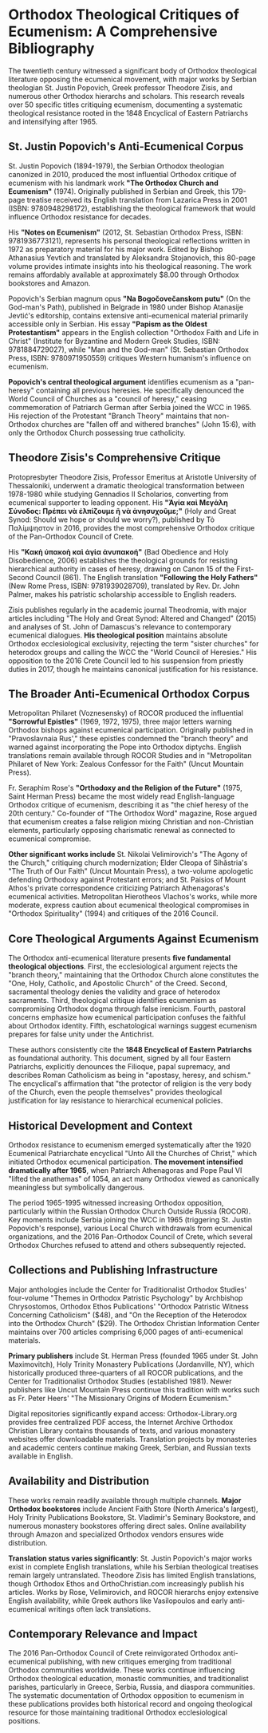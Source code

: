 # Orthodox Theological Critiques of Ecumenism: A Comprehensive Bibliography

The twentieth century witnessed a significant body of Orthodox theological literature opposing the ecumenical movement, with major works by Serbian theologian St. Justin Popovich, Greek professor Theodore Zisis, and numerous other Orthodox hierarchs and scholars. This research reveals over 50 specific titles critiquing ecumenism, documenting a systematic theological resistance rooted in the 1848 Encyclical of Eastern Patriarchs and intensifying after 1965.

## St. Justin Popovich's Anti-Ecumenical Corpus

St. Justin Popovich (1894-1979), the Serbian Orthodox theologian canonized in 2010, produced the most influential Orthodox critique of ecumenism with his landmark work **"The Orthodox Church and Ecumenism"** (1974). Originally published in Serbian and Greek, this 179-page treatise received its English translation from Lazarica Press in 2001 (ISBN: 9780948298172), establishing the theological framework that would influence Orthodox resistance for decades.

His **"Notes on Ecumenism"** (2012, St. Sebastian Orthodox Press, ISBN: 9781936773121), represents his personal theological reflections written in 1972 as preparatory material for his major work. Edited by Bishop Athanasius Yevtich and translated by Aleksandra Stojanovich, this 80-page volume provides intimate insights into his theological reasoning. The work remains affordably available at approximately $8.00 through Orthodox bookstores and Amazon.

Popovich's Serbian magnum opus **"Na Bogočovečanskom putu"** (On the God-man's Path), published in Belgrade in 1980 under Bishop Atanasije Jevtić's editorship, contains extensive anti-ecumenical material primarily accessible only in Serbian. His essay **"Papism as the Oldest Protestantism"** appears in the English collection "Orthodox Faith and Life in Christ" (Institute for Byzantine and Modern Greek Studies, ISBN: 9781884729027), while "Man and the God-man" (St. Sebastian Orthodox Press, ISBN: 9780971950559) critiques Western humanism's influence on ecumenism.

**Popovich's central theological argument** identifies ecumenism as a "pan-heresy" containing all previous heresies. He specifically denounced the World Council of Churches as a "council of heresy," ceasing commemoration of Patriarch German after Serbia joined the WCC in 1965. His rejection of the Protestant "Branch Theory" maintains that non-Orthodox churches are "fallen off and withered branches" (John 15:6), with only the Orthodox Church possessing true catholicity.

## Theodore Zisis's Comprehensive Critique

Protopresbyter Theodore Zisis, Professor Emeritus at Aristotle University of Thessaloniki, underwent a dramatic theological transformation between 1978-1980 while studying Gennadios II Scholarios, converting from ecumenical supporter to leading opponent. His **"Ἁγία καὶ Μεγάλη Σύνοδος: Πρέπει νὰ ἐλπίζουμε ἢ νὰ ἀνησυχοῦμε;"** (Holy and Great Synod: Should we hope or should we worry?), published by Τὸ Παλίμψηστον in 2016, provides the most comprehensive Orthodox critique of the Pan-Orthodox Council of Crete.

His **"Κακὴ ὑπακοὴ καὶ ἁγία ἀνυπακοή"** (Bad Obedience and Holy Disobedience, 2006) establishes the theological grounds for resisting hierarchical authority in cases of heresy, drawing on Canon 15 of the First-Second Council (861). The English translation **"Following the Holy Fathers"** (New Rome Press, ISBN: 9781939028709), translated by Rev. Dr. John Palmer, makes his patristic scholarship accessible to English readers.

Zisis publishes regularly in the academic journal Theodromia, with major articles including "The Holy and Great Synod: Altered and Changed" (2015) and analyses of St. John of Damascus's relevance to contemporary ecumenical dialogues. **His theological position** maintains absolute Orthodox ecclesiological exclusivity, rejecting the term "sister churches" for heterodox groups and calling the WCC the "World Council of Heresies." His opposition to the 2016 Crete Council led to his suspension from priestly duties in 2017, though he maintains canonical justification for his resistance.

## The Broader Anti-Ecumenical Orthodox Corpus

Metropolitan Philaret (Voznesensky) of ROCOR produced the influential **"Sorrowful Epistles"** (1969, 1972, 1975), three major letters warning Orthodox bishops against ecumenical participation. Originally published in "Pravoslavnaia Rus'," these epistles condemned the "branch theory" and warned against incorporating the Pope into Orthodox diptychs. English translations remain available through ROCOR Studies and in "Metropolitan Philaret of New York: Zealous Confessor for the Faith" (Uncut Mountain Press).

Fr. Seraphim Rose's **"Orthodoxy and the Religion of the Future"** (1975, Saint Herman Press) became the most widely read English-language Orthodox critique of ecumenism, describing it as "the chief heresy of the 20th century." Co-founder of "The Orthodox Word" magazine, Rose argued that ecumenism creates a false religion mixing Christian and non-Christian elements, particularly opposing charismatic renewal as connected to ecumenical compromise.

**Other significant works include** St. Nikolai Velimirovich's "The Agony of the Church," critiquing church modernization; Elder Cleopa of Sihăstria's "The Truth of Our Faith" (Uncut Mountain Press), a two-volume apologetic defending Orthodoxy against Protestant errors; and St. Paisios of Mount Athos's private correspondence criticizing Patriarch Athenagoras's ecumenical activities. Metropolitan Hierotheos Vlachos's works, while more moderate, express caution about ecumenical theological compromises in "Orthodox Spirituality" (1994) and critiques of the 2016 Council.

## Core Theological Arguments Against Ecumenism

The Orthodox anti-ecumenical literature presents **five fundamental theological objections**. First, the ecclesiological argument rejects the "branch theory," maintaining that the Orthodox Church alone constitutes the "One, Holy, Catholic, and Apostolic Church" of the Creed. Second, sacramental theology denies the validity and grace of heterodox sacraments. Third, theological critique identifies ecumenism as compromising Orthodox dogma through false irenicism. Fourth, pastoral concerns emphasize how ecumenical participation confuses the faithful about Orthodox identity. Fifth, eschatological warnings suggest ecumenism prepares for false unity under the Antichrist.

These authors consistently cite the **1848 Encyclical of Eastern Patriarchs** as foundational authority. This document, signed by all four Eastern Patriarchs, explicitly denounces the Filioque, papal supremacy, and describes Roman Catholicism as being in "apostasy, heresy, and schism." The encyclical's affirmation that "the protector of religion is the very body of the Church, even the people themselves" provides theological justification for lay resistance to hierarchical ecumenical policies.

## Historical Development and Context

Orthodox resistance to ecumenism emerged systematically after the 1920 Ecumenical Patriarchate encyclical "Unto All the Churches of Christ," which initiated Orthodox ecumenical participation. **The movement intensified dramatically after 1965**, when Patriarch Athenagoras and Pope Paul VI "lifted the anathemas" of 1054, an act many Orthodox viewed as canonically meaningless but symbolically dangerous.

The period 1965-1995 witnessed increasing Orthodox opposition, particularly within the Russian Orthodox Church Outside Russia (ROCOR). Key moments include Serbia joining the WCC in 1965 (triggering St. Justin Popovich's response), various Local Church withdrawals from ecumenical organizations, and the 2016 Pan-Orthodox Council of Crete, which several Orthodox Churches refused to attend and others subsequently rejected.

## Collections and Publishing Infrastructure

Major anthologies include the Center for Traditionalist Orthodox Studies' four-volume "Themes in Orthodox Patristic Psychology" by Archbishop Chrysostomos, Orthodox Ethos Publications' "Orthodox Patristic Witness Concerning Catholicism" ($48), and "On the Reception of the Heterodox into the Orthodox Church" ($29). The Orthodox Christian Information Center maintains over 700 articles comprising 6,000 pages of anti-ecumenical materials.

**Primary publishers** include St. Herman Press (founded 1965 under St. John Maximovitch), Holy Trinity Monastery Publications (Jordanville, NY), which historically produced three-quarters of all ROCOR publications, and the Center for Traditionalist Orthodox Studies (established 1981). Newer publishers like Uncut Mountain Press continue this tradition with works such as Fr. Peter Heers' "The Missionary Origins of Modern Ecumenism."

Digital repositories significantly expand access: Orthodox-Library.org provides free centralized PDF access, the Internet Archive Orthodox Christian Library contains thousands of texts, and various monastery websites offer downloadable materials. Translation projects by monasteries and academic centers continue making Greek, Serbian, and Russian texts available in English.

## Availability and Distribution

These works remain readily available through multiple channels. **Major Orthodox bookstores** include Ancient Faith Store (North America's largest), Holy Trinity Publications Bookstore, St. Vladimir's Seminary Bookstore, and numerous monastery bookstores offering direct sales. Online availability through Amazon and specialized Orthodox vendors ensures wide distribution.

**Translation status varies significantly**: St. Justin Popovich's major works exist in complete English translations, while his Serbian theological treatises remain largely untranslated. Theodore Zisis has limited English translations, though Orthodox Ethos and OrthoChristian.com increasingly publish his articles. Works by Rose, Velimirovich, and ROCOR hierarchs enjoy extensive English availability, while Greek authors like Vasilopoulos and early anti-ecumenical writings often lack translations.

## Contemporary Relevance and Impact

The 2016 Pan-Orthodox Council of Crete reinvigorated Orthodox anti-ecumenical publishing, with new critiques emerging from traditional Orthodox communities worldwide. These works continue influencing Orthodox theological education, monastic communities, and traditionalist parishes, particularly in Greece, Serbia, Russia, and diaspora communities. The systematic documentation of Orthodox opposition to ecumenism in these publications provides both historical record and ongoing theological resource for those maintaining traditional Orthodox ecclesiological positions.
